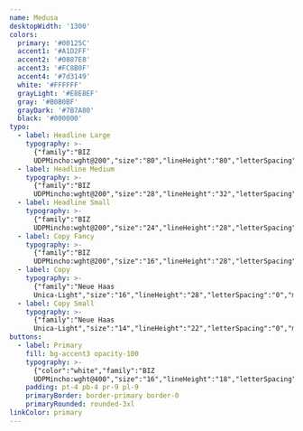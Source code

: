 ```yaml
---
name: Medusa
desktopWidth: '1300'
colors:
  primary: '#00125C'
  accent1: '#A1D2FF'
  accent2: '#0887E8'
  accent3: '#FC8B0F'
  accent4: '#7d3149'
  white: '#FFFFFF'
  grayLight: '#E8E8EF'
  gray: '#B0B0BF'
  grayDark: '#7B7A80'
  black: '#000000'
typo:
  - label: Headline Large
    typography: >-
      {"family":"BIZ
      UDPMincho:wght@200","size":"80","lineHeight":"80","letterSpacing":"-2","margin":"80","smSize":"40","smLineHeight":"50","smLetterSpacing":"-2","smMargin":"40"}
  - label: Headline Medium
    typography: >-
      {"family":"BIZ
      UDPMincho:wght@200","size":"28","lineHeight":"32","letterSpacing":"0","margin":"32","smSize":"28","smLineHeight":"32","smLetterSpacing":"0","smMargin":"32"}
  - label: Headline Small
    typography: >-
      {"family":"BIZ
      UDPMincho:wght@200","size":"24","lineHeight":"28","letterSpacing":"0","margin":"28","smSize":"24","smLineHeight":"28","smLetterSpacing":"0","smMargin":"28"}
  - label: Copy Fancy
    typography: >-
      {"family":"BIZ
      UDPMincho:wght@200","size":"16","lineHeight":"28","letterSpacing":"0","margin":"28","smSize":"16","smLineHeight":"28","smLetterSpacing":"0","smMargin":"28"}
  - label: Copy
    typography: >-
      {"family":"Neue Haas
      Unica-Light","size":"16","lineHeight":"28","letterSpacing":"0","margin":"28","smSize":"16","smLineHeight":"28","smLetterSpacing":"0","smMargin":"28"}
  - label: Copy Small
    typography: >-
      {"family":"Neue Haas
      Unica-Light","size":"14","lineHeight":"22","letterSpacing":"0","margin":"28","smSize":"14","smLineHeight":"22","smLetterSpacing":"0","smMargin":"28"}
buttons:
  - label: Primary
    fill: bg-accent3 opacity-100
    typography: >-
      {"color":"white","family":"BIZ
      UDPMincho:wght@400","size":"16","lineHeight":"18","letterSpacing":"0","smSize":"16","smLineHeight":"18","smLetterSpacing":"0"}
    padding: pt-4 pb-4 pr-9 pl-9
    primaryBorder: border-primary border-0
    primaryRounded: rounded-3xl
linkColor: primary
---
```


